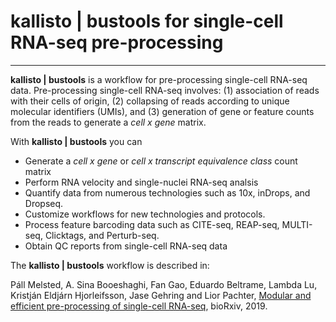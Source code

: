 # kallisto | bustools for single-cell RNA-seq pre-processing

---

**kallisto &#124; bustools** is a workflow for pre-processing single-cell RNA-seq data. Pre-processing single-cell RNA-seq involves: (1) association of reads with their cells of origin, (2) collapsing of reads according to unique molecular identifiers (UMIs), and (3) generation of gene or feature counts from the reads to generate a _cell x gene_ matrix.

With **kallisto &#124; bustools** you can

- Generate a _cell x gene_ or _cell x transcript equivalence class_ count matrix
- Perform RNA velocity and single-nuclei RNA-seq analsis
- Quantify data from numerous technologies such as 10x, inDrops, and Dropseq.
- Customize workflows for new technologies and protocols.
- Process feature barcoding data such as CITE-seq, REAP-seq, MULTI-seq, Clicktags, and Perturb-seq.
- Obtain QC reports from single-cell RNA-seq data

The **kallisto &#124; bustools** workflow is described in:

Páll Melsted, A. Sina Booeshaghi, Fan Gao, Eduardo Beltrame, Lambda Lu, Kristján Eldjárn Hjorleifsson, Jase Gehring and Lior Pachter, <a href="https://www.biorxiv.org/content/10.1101/673285v2" class="external-link" target="_blank">Modular and efficient pre-processing of single-cell RNA-seq</a>, bioRxiv, 2019.
